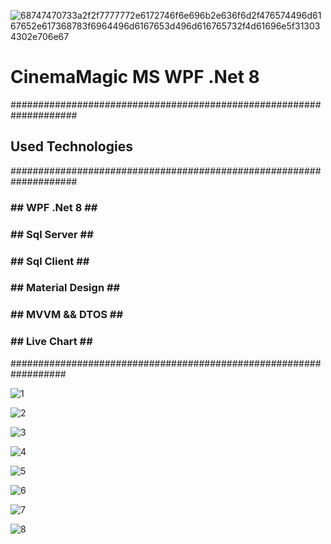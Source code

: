 
![68747470733a2f2f7777772e6172746f6e696b2e636f6d2f476574496d6167652e617368783f6964496d6167653d496d616765732f4d61696e5f313034302e706e67](https://github.com/GHAZI-ALANZI/Hotel-Reservations-System/assets/105205339/25e6afd1-0d45-42c4-b368-1524717e94d3)



<h1>CinemaMagic MS WPF .Net 8 </h1>

####################################################################
<h2>Used Technologies</h2>
####################################################################

<h3>## WPF .Net 8  ##</h3>
<h3>## Sql Server ##</h3>
<h3>## Sql Client ##</h3>
<h3>## Material Design ##</h3>
<h3>## MVVM && DTOS ##</h3>
<h3>## Live Chart ##</h3>


##################################################################

![1](https://github.com/GHAZI-ALANZI/Jet-Electric-Inter-WPF/assets/105205339/c2ddad66-6c84-49cb-b45b-9f7821c86006)

![2](https://github.com/GHAZI-ALANZI/Jet-Electric-Inter-WPF/assets/105205339/ab3f70f6-57b9-4272-b0e7-ef62331e76da)

![3](https://github.com/GHAZI-ALANZI/Jet-Electric-Inter-WPF/assets/105205339/b4ded57b-a92b-4909-b1cc-d7647f869f6f)

![4](https://github.com/GHAZI-ALANZI/Jet-Electric-Inter-WPF/assets/105205339/6ff0c7de-2670-447b-b5fe-ad30b5777708)

![5](https://github.com/GHAZI-ALANZI/Jet-Electric-Inter-WPF/assets/105205339/f97884c5-3fab-4b59-8045-67652a4c27a0)

![6](https://github.com/GHAZI-ALANZI/Jet-Electric-Inter-WPF/assets/105205339/73ee364e-7486-475c-9e29-4ef0c31fcbc6)

![7](https://github.com/GHAZI-ALANZI/Jet-Electric-Inter-WPF/assets/105205339/21c69db7-fdbd-4334-bb78-1a9b1710c5b6)

![8](https://github.com/GHAZI-ALANZI/Jet-Electric-Inter-WPF/assets/105205339/7512dd3d-c533-4539-a4f4-7adf2b04329c)
